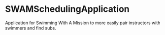 # SWAMSchedulingApplication
Application for Swimming With A Mission to more easily pair instructors with swimmers and find subs.

